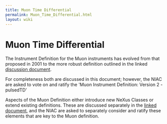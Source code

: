 ```yaml
---
title: Muon Time Differential
permalink: Muon_Time_Differential.html
layout: wiki
---
```

Muon Time Differential
======================

The Instrument Definition for the Muon instruments has evolved from that
proposed in 2001 to the more robust definition outlined in the linked
[discussion document](../pdfs/Muon_V2R7.pdf).

For completeness both are discussed in this document; however, the NIAC
are asked to vote on and ratify the 'Muon Instrument Definition: Version
2 - pulsedTD'

Aspects of the Muon Definition either introduce new NeXus Classes or
extend existing definitions. These are discussed separately in the
[linked document](../pdfs/Elements_for_Muons.pdf), and the NIAC are asked
to separately consider and ratify these elements that are key to the
Muon definition.
